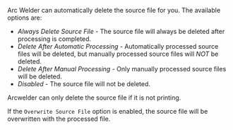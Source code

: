  Arc Welder can automatically delete the source file for you.  The available options are:

 * *Always Delete Source File* - The source file will always be deleted after processing is completed.
 * *Delete After Automatic Processing* - Automatically processed source files will be deleted, but manually processed source files will *NOT* be deleted.
 * *Delete After Manual Processing* - Only manually processed source files will be deleted.
 * *Disabled* - The source file will not be deleted.

Arcwelder can only delete the source file if it is not printing.

If the ```Overwrite Source File``` option is enabled, the source file will be overwritten with the processed file.